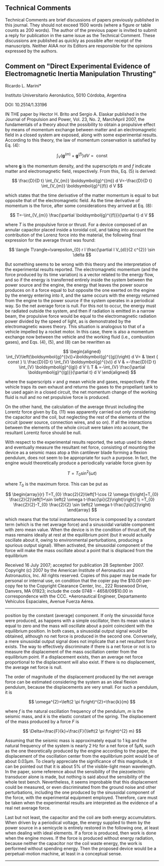 ## Technical Comments

Technical Comments are brief discussions of papers previously published in this journal. They should not exceed 1500 words (where a figure or table counts as 200 words). The author of the previous paper is invited to submit a reply for publication in the same issue as the Technical Comment. These discussions are published as quickly as possible after receipt of the manuscripts. Neither AIAA nor its Editors are responsible for the opinions expressed by the authors.

## Comment on "Direct Experimental Evidence of Electromagnetic Inertia Manipulation Thrusting"

Ricardo L. Marini*

Instituto Universitario Aeronáutico, 5010 Córdoba, Argentina

DOI: 10.2514/1.33196

IN THE paper by Hector H. Brito and Sergio A. Elaskar published in the Journal of Propulsion and Power, Vol. 23, No. 2, MarchApril 2007, the fundamentals of a theory about the possibility to obtain a propulsive effect by means of momentum exchange between matter and an electromagnetic field in a closed system are exposed, along with some experimental results. According to this theory, the law of momentum conservation is satisfied by Eq. (4):

$$
\int_{V}\left(\boldsymbol{g}^{(m)}+\boldsymbol{g}^{(f)}\right) d V=\text { const }
$$

where $\boldsymbol{g}$ is the momentum density, and the superscripts $m$ and $f$ indicate matter and electromagnetic field, respectively. From this, Eq. (5) is derived:

$$
\frac{D}{D t} \int_{V_{m}} \boldsymbol{g}^{(m)} d V=-\frac{D}{D t} \int_{V_{m}} \boldsymbol{g}^{(f)} d V
$$

which states that the time derivative of the matter momentum is equal to but opposite that of the electromagnetic field. As the time derivative of momentum is the force, after some considerations they arrived at Eq. (8):

$$
T=-\int_{V_{m}} \frac{\partial \boldsymbol{g}^{(f)}}{\partial t} d V
$$

where $T$ is the propulsive force or thrust. For a device composed of an annular capacitor placed inside a toroidal coil, and taking into account the contribution of the Lorenz force into the material, the following final expression for the average thrust was found:

$$
\langle T\rangle=\varepsilon_{0} r l \frac{\partial I V_{d}}{2 c^{2}} \sin \delta
$$

But something seems to be wrong with this theory and the interpretation of the experimental results reported. The electromagnetic momentum (and the force produced by its time variation) is a vector related to the energy flow, and so if the energy is transferred entirely inside the system between the power source and the engine, the energy that leaves the power source produces on it a force equal to but opposite the one exerted on the engine by the energy entering into it, and the same occurs with the energy returned from the engine to the power source if the system operates in a periodical way. So the net average force is null. For this not to occur, the energy must be radiated outside the system, and then if radiation is emitted in a narrow beam, the propulsive force would be equal to the electromagnetic radiation power divided by the speed of light, as is demonstrated by the electromagnetic waves theory.
This situation is analogous to that of a vehicle impelled by a rocket motor. In this case, there is also a momentum exchange now between the vehicle and the working fluid (i.e., combustion gases), and Eqs. (4), (5), and (8) can be rewritten as

$$
\begin{aligned}
\int_{V}\left(\boldsymbol{g}^{(v)}+\boldsymbol{g}^{(g)}\right) d V= & \text { const } \\
\frac{D}{D t} \int_{V} \boldsymbol{g}^{(v)} d V & =-\frac{D}{D t} \int_{V} \boldsymbol{g}^{(g)} d V \\
T & =-\int_{V} \frac{\partial \boldsymbol{g}^{(g)}}{\partial t} d V
\end{aligned}
$$

where the superscripts $v$ and $g$ mean vehicle and gases, respectively. If the vehicle traps its own exhaust and returns the gases to the propellant tank to be used again in a closed circuit, the net momentum change of the working fluid is null and no net propulsive force is produced.

On the other hand, the calculation of the average thrust including the Lorentz force given by Eq. (11) was apparently carried out only considering the capacitor and the coil, but neglecting the rest of the elements of the circuit (power source, connection wires, and so on). If all the interactions between the elements of the whole circuit were taken into account, the resultant Lorentz force should be null.

With respect to the experimental results reported, the setup used to detect and eventually measure the resultant net force, consisting of mounting the device as a seismic mass atop a thin cantilever blade forming a flexion pendulum, does not seem to be appropriate for such a purpose. In fact, the engine would theoretically produce a periodically variable force given by

$$
T=T_{0} \sin ^{2}(\omega t)
$$

where $T_{0}$ is the maximum force. This can be put as

$$
\begin{array}{r}
T=T_{0} \frac{2}{2}\left[1-\cos (2 \omega t)\right]=T_{0} \frac{2}{2}\left[1+\sin \left(2 \omega t-\frac{\pi}{2}\right)\right] \\
=T_{0} \frac{2}{2}-T_{0} \frac{2}{2} \sin \left(2 \omega t-\frac{\pi}{2}\right)
\end{array}
$$

which means that the total instantaneous force is composed by a constant term (which is the net average force) and a sinusoidal variable component with zero mean value. When the device is in the condition of thrust off, the mass remains ideally at rest at the equilibrium point (but it would actually oscillate about it, owing to environmental perturbations, producing a spurious output signal). When activated, the sinusoidal component of the force will make the mass oscillate about a point that is displaced from the equilibrium

Received 16 July 2007; accepted for publication 28 September 2007.
Copyright (c) 2007 by the American Institute of Aeronautics and Astronautics, Inc. All rights reserved. Copies of this paper may be made for personal or internal use, on condition that the copier pay the $\$ 10.00$ per-copy fee to the Copyright Clearance Center, Inc., 222 Rosewood Drive, Danvers, MA 01923; include the code $0748-4658 / 09 \$ 10.00$ in correspondence with the CCC.
*Aeronautical Engineer, Departamento Vehículos Espaciales, Avenue Fuerza Aérea.




---

position by the constant (average) component. If only the sinusoidal force were produced, as happens with a simple oscillator, then its mean value is equal to zero and the mass will oscillate about a point coincident with the equilibrium position. In both cases, a sinusoidal output signal would be obtained, although no net force is produced in the second one. Conversely, a mere sinusoidal output signal does not implicate that a net resultant force exists. The way to effectively discriminate if there is a net force or not is to measure the displacement of the mass oscillation center from the equilibrium point. If a displacement exists, then an average net force proportional to the displacement will also exist. If there is no displacement, the average net force is null.

The order of magnitude of the displacement produced by the net average force can be estimated considering the system as an ideal flexion pendulum, because the displacements are very small. For such a pendulum, it is

$$
\omega^{2}=\left(2 \pi f\right)^{2}=\frac{k}{m}
$$

where $f$ is the natural oscillation frequency of the pendulum, $m$ is the seismic mass, and $k$ is the elastic constant of the spring. The displacement of the mass produced by a force $F$ is

$$
\Delta=\frac{F}{k}=\frac{F}{\left(2 \pi f\right)^{2} m}
$$

Assuming that the seismic mass is approximately equal to 1 kg and the natural frequency of the system is nearly 2 Hz for a net force of $5 \mu \mathrm{N}$, such as the one theoretically produced by the engine according to the paper, the displacement of the oscillation center from the equilibrium point would be of about $0.03 \mu \mathrm{m}$. To clearly appreciate the significance of this magnitude, it can be pointed out that it is about $5 \%$ of the visible-light mean wavelength. In the paper, some reference about the sensibility of the piezoelectric transducer alone is made, but nothing is said about the sensibility of the whole test bench. Nevertheless, it seems improbable that this displacement could be measured, or even discriminated from the ground noise and other perturbations, including the one produced by the sinusoidal component of the force, with the experimental equipment employed. Therefore, care must be taken when the experimental results are interpreted as the evidence of a real net average force.

Last but not least, the capacitor and the coil are both energy accumulators. When driven by a periodical voltage, the energy supplied to them by the power source in a semicycle is entirely restored in the following one, at least when dealing with ideal elements. If a force is produced, then work is done when the engine moves. If the force is produced without energy radiation, because neither the capacitor nor the coil waste energy, the work is performed without spending energy. Then the proposed device would be a perpetual-motion machine, at least in a conceptual sense.




---

